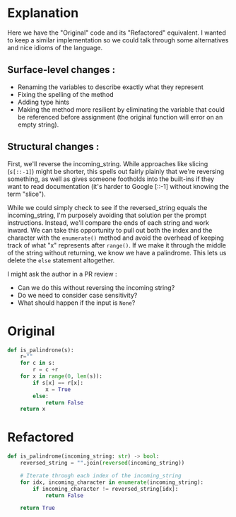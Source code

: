 # Explanation

Here we have the "Original" code and its "Refactored" equivalent. I wanted to keep a similar implementation 
so we could talk through some alternatives and nice idioms of the language.

## Surface-level changes : 
- Renaming the variables to describe exactly what they represent
- Fixing the spelling of the method
- Adding type hints
- Making the method more resilient by eliminating the variable that could be referenced before assignment (the original function will error on an empty string).

## Structural changes :
First, we'll reverse the incoming_string. While approaches like slicing (`s[::-1]`) might be shorter, 
this spells out fairly plainly that we're reversing something, as well as gives someone footholds 
into the built-ins if they want to read documentation (it's harder to Google [::-1] without knowing 
the term "slice").

While we could simply check to see if the reversed_string equals the incoming_string, I'm purposely avoiding 
that solution per the prompt instructions. Instead, we'll compare the ends of each string and work inward. 
We can take this opportunity to pull out both the index and the character with the `enumerate()` method and 
avoid the overhead of keeping track of what "x" represents after `range()`. If we make it through the middle of the 
string without returning, we know we have a palindrome. This lets us delete the `else` statement altogether.

I might ask the author in a PR review : 
- Can we do this without reversing the incoming string?
- Do we need to consider case sensitivity?
- What should happen if the input is `None`?

# Original

```python
def is_palindrone(s):
    r=""
    for c in s:
        r = c +r
    for x in range(0, len(s)):
        if s[x] == r[x]:
            x = True
        else:
            return False
    return x
```

# Refactored

```python
def is_palindrome(incoming_string: str) -> bool:
    reversed_string = "".join(reversed(incoming_string))

    # Iterate through each index of the incoming_string
    for idx, incoming_character in enumerate(incoming_string):
        if incoming_character != reversed_string[idx]:
            return False

    return True
```